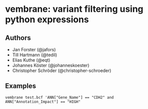 # vembrane: variant filtering using python expressions

## Authors

* Jan Forster (@jafors)
* Till Hartmann (@tedil)
* Elias Kuthe (@eqt)
* Johannes Köster (@johanneskoester)
* Christopher Schröder (@christopher-schroeder)

## Examples

```vembrane test.bcf 'ANN["Gene_Name"] == "CDH2" and ANN["Annotation_Impact"] == "HIGH"```
